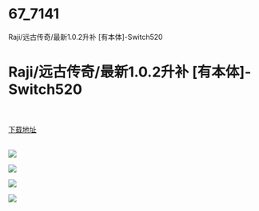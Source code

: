 # 67_7141
Raji/远古传奇/最新1.0.2升补 [有本体]-Switch520
# Raji/远古传奇/最新1.0.2升补 [有本体]-Switch520
 <br/></br>
[下载地址](https://www.switch520.cc/article/7141 "下载地址")
<br/></br>

<p><span><strong><img src="https://www.switch520.cc/muke_img/upload_art_editor_20201105-1_c84ea243f19451d9014dbe57a576f537.jpg"></strong></span></p>
<p><span><strong><img src="https://www.switch520.cc/muke_img/upload_art_editor_20201105-1_bcd2cdbdc9be5f4fdd357736982a9a3c.jpg"></strong></span></p>
<p><span><strong><img src="https://www.switch520.cc/muke_img/upload_art_editor_20201105-1_07d455bcf523fa016f198abaf13f7b61.jpg"></strong></span></p>
<p><span><strong><img src="https://www.switch520.cc/muke_img/upload_art_editor_20201105-1_0d0ffe25b639548de1a8c846d36a9a72.jpg"></strong></span></p>
<p></p>
